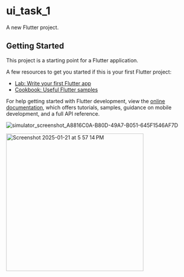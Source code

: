 # ui_task_1

A new Flutter project.

## Getting Started

This project is a starting point for a Flutter application.

A few resources to get you started if this is your first Flutter project:

- [Lab: Write your first Flutter app](https://docs.flutter.dev/get-started/codelab)
- [Cookbook: Useful Flutter samples](https://docs.flutter.dev/cookbook)

For help getting started with Flutter development, view the
[online documentation](https://docs.flutter.dev/), which offers tutorials,
samples, guidance on mobile development, and a full API reference.

![simulator_screenshot_A8816C0A-B80D-49A7-B051-645F1546AF7D](https://github.com/user-attachments/assets/11ceec25-fde5-46fb-b30d-bbb781129d32)
  
<img width="371" alt="Screenshot 2025-01-21 at 5 57 14 PM" src="https://github.com/user-attachments/assets/f6aa151c-c696-4867-9051-545cd5a04bab" />
